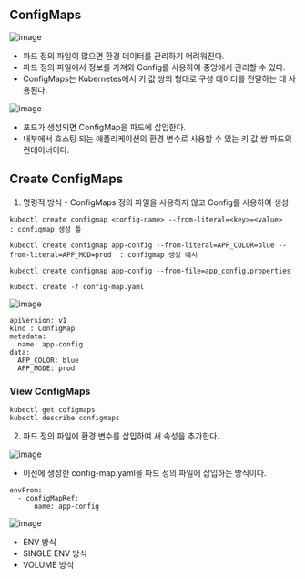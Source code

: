 ## ConfigMaps

![image](https://user-images.githubusercontent.com/81672260/169731244-02b85370-1f0f-4b94-aa26-055805aada3f.png)
- 파드 정의 파일이 많으면 환경 데이터를 관리하기 어려워진다.
- 파드 정의 파일에서 정보를 가져와 Config를 사용하여 중앙에서 관리할 수 있다.
- ConfigMaps는 Kubernetes에서 키 값 쌍의 형태로 구성 데이터를 전달하는 데 사용된다.



![image](https://user-images.githubusercontent.com/81672260/169731373-fe583033-d575-441f-bbd8-ac6b5d051dda.png)
- 포드가 생성되면 ConfigMap을 파드에 삽입한다.
- 내부에서 호스팅 되는 애플리케이션의 환경 변수로 사용할 수 있는 키 값 쌍 파드의 컨테이너이다.

## Create ConfigMaps

1. 명령적 방식 - ConfigMaps 정의 파일을 사용하지 않고 Config를 사용하여 생성

```
kubectl create configmap <config-name> --from-literal=<key>=<value>   : configmap 생성 틀

kubectl create configmap app-config --from-literal=APP_COLOR=blue --from-literal=APP_MOD=prod  : configmap 생성 예시

kubectl create configmap app-config --from-file=app_config.properties

kubectl create -f config-map.yaml

```

![image](https://user-images.githubusercontent.com/81672260/169744057-e743f873-4be8-456a-967b-1f78deee493a.png)

```
apiVersion: v1
kind : ConfigMap
metadata: 
  name: app-config
data:
  APP_COLOR: blue
  APP_MODE: prod
```

### View ConfigMaps

```
kubectl get cofigmaps
kubectl describe configmaps
```

2. 파드 정의 파일에 환경 변수를 삽입하여 새 속성을 추가한다.


![image](https://user-images.githubusercontent.com/81672260/169744543-ce0e1bdf-3097-4f58-8d99-90d4af4ded8a.png)

- 이전에 생성한 config-map.yaml을 파드 정의 파일에 삽입하는 방식이다.

```
envFrom:
  - configMapRef:
      name: app-config
```

![image](https://user-images.githubusercontent.com/81672260/169744821-c2d77da1-9dbb-4967-9678-567111ce583c.png)

- ENV 방식
- SINGLE ENV 방식
- VOLUME 방식
